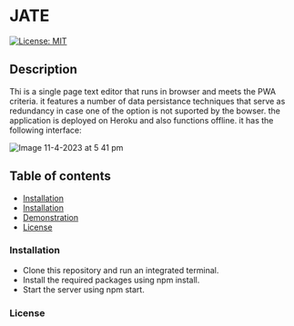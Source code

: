 # JATE

[![License: MIT](https://img.shields.io/badge/License-MIT-yellow.svg)](https://opensource.org/licenses/MIT)
## Description

Thi is a single page text editor that runs in browser and meets the PWA criteria. it features a number of data persistance techniques that serve as redundancy in case one of the option is not suported by the bowser.  the application is deployed on Heroku and also functions offline. it has the following interface:

![Image 11-4-2023 at 5 41 pm](https://user-images.githubusercontent.com/117637113/231092483-0eee1636-ecda-4401-992a-779ec2839a03.jpg)




## Table of contents


* [Installation](#Installation)
* [Installation](#Installation)
* [Demonstration](#Demonstration)
* [License](#License)

### Installation
* Clone this repository and run an integrated terminal.
* Install the required packages using npm install.
* Start the server using npm start.

### License

